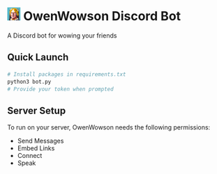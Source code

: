 # <img alt="Bot logo" src="img/logo.png"  width="30"> OwenWowson Discord Bot

A Discord bot for wowing your friends

## Quick Launch
```bash
# Install packages in requirements.txt
python3 bot.py
# Provide your token when prompted
```

## Server Setup
To run on your server, OwenWowson needs the following permissions:
- Send Messages
- Embed Links
- Connect
- Speak
